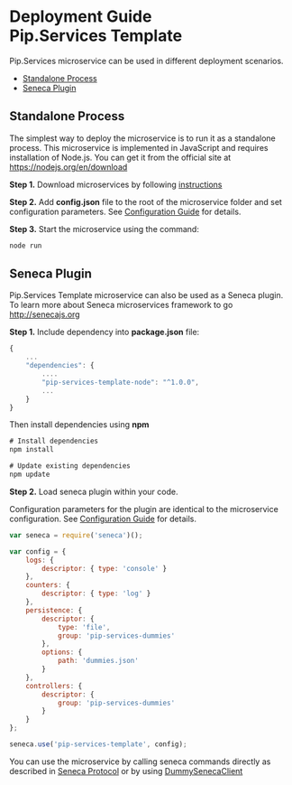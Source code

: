 # Deployment Guide <br/> Pip.Services Template

Pip.Services microservice can be used in different deployment scenarios.

* [Standalone Process](#process)
* [Seneca Plugin](#seneca)

## <a name="process"></a> Standalone Process

The simplest way to deploy the microservice is to run it as a standalone process. 
This microservice is implemented in JavaScript and requires installation of Node.js. 
You can get it from the official site at https://nodejs.org/en/download

**Step 1.** Download microservices by following [instructions](Download.md)

**Step 2.** Add **config.json** file to the root of the microservice folder and set configuration parameters. 
See [Configuration Guide](Configuration.md) for details.

**Step 3.** Start the microservice using the command:

```bash
node run
```

## <a name="seneca"></a> Seneca Plugin

Pip.Services Template microservice can also be used as a Seneca plugin.
To learn more about Seneca microservices framework to go http://senecajs.org

**Step 1.** Include dependency into **package.json** file:

```javascript
{
    ...
    "dependencies": {
        ....
        "pip-services-template-node": "^1.0.0",
        ...
    }
}
```

Then install dependencies using **npm**

```javascript
# Install dependencies
npm install

# Update existing dependencies
npm update
```

**Step 2.** Load seneca plugin within your code. 

Configuration parameters for the plugin are identical to the microservice configuration.
See [Configuration Guide](Configuration.md) for details.

```javascript
var seneca = require('seneca')();

var config = {
    logs: { 
        descriptor: { type: 'console' }
    },
    counters: { 
        descriptor: { type: 'log' }
    },
    persistence: {
        descriptor: {
            type: 'file',
            group: 'pip-services-dummies'
        },
        options: {
            path: 'dummies.json'
        }
    },
    controllers: {
        descriptor: {
            group: 'pip-services-dummies'
        }
    }
};

seneca.use('pip-services-template', config);
```

You can use the microservice by calling seneca commands directly as described in [Seneca Protocol](SenecaProtocolV1.md)
or by using [DummySenecaClient](NodeClientApiV1.md/#client_seneca)
